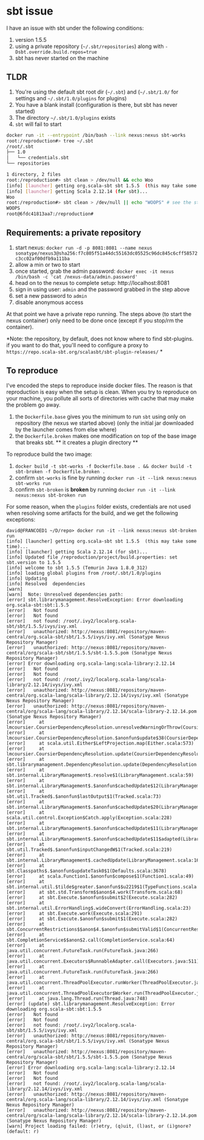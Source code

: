 # sbt issue

I have an issue with sbt under the following conditions:

1. version 1.5.5
2. using a private repository (`~/.sbt/repositories`) along with `-Dsbt.override.build.repos=true`
3. sbt has never started on the machine

## TLDR

1. You're using the default sbt root dir (`~/.sbt`) and (`~/.sbt/1.0/` for settings and `~/.sbt/1.0/plugins` for plugins)
2. You have a blank install (configuration is there, but sbt has never started)
3. The directory `~/.sbt/1.0/plugins` exists
4. `sbt` will fail to start


```bash
docker run -it --entrypoint /bin/bash --link nexus:nexus sbt-works
root:/reproduction#> tree ~/.sbt
/root/.sbt
├── 1.0
│   └── credentials.sbt
└── repositories

1 directory, 2 files
root:/reproduction#> sbt clean > /dev/null && echo Woo
[info] [launcher] getting org.scala-sbt sbt 1.5.5  (this may take some time)...
[info] [launcher] getting Scala 2.12.14 (for sbt)...
Woo
root:/reproduction#> sbt clean > /dev/null || echo "WOOPS" # see the stack below
WOOPS
root@6fdc41813aa7:/reproduction#
```

## Requirements: a private repository

1. start nexus: `docker run -d -p 8081:8081 --name nexus sonatype/nexus3@sha256:f7c805f51a44dc55163dc05525c96dc845c6cff58572c3cc02af00dfb9a111ba`
1. allow a min or two to start
1. once started, grab the admin password: `docker exec -it nexus /bin/bash -c 'cat /nexus-data/admin.password'`
1. head on to the nexus to complete setup: http://localhost:8081
  1. sign in using user: `admin` and the password grabbed in the step above
  2. set a new password to `admin`
  3. disable anonymous access

At that point we have a private repo running. The steps above (to start the nexus container) only need to be done once (except if you stop/rm the container).

*Note: the repository, by default, does not know where to find sbt-plugins. if you want to do that, you'll need to configure a proxy to `https://repo.scala-sbt.org/scalasbt/sbt-plugin-releases/` *

## To reproduce

I've encoded the steps to reproduce inside docker files. The reason is that reproduction is easy when the setup is clean. When you try to reproduce on your machine, you pollute all sorts of directories with cache that may make the problem go away.

1. the `Dockerfile.base` gives you the minimum to run `sbt` using only on repository (the nexus we started above) (only the initial jar downloaded by the launcher comes from else where)
2. the `Dockerfile.broken` makes one modification on top of the base image that breaks sbt. ** it creates a plugin directory **

To reproduce build the two image:

1. `docker build -t sbt-works -f Dockerfile.base . && docker build -t sbt-broken -f Dockerfile.broken .`
2. confirm `sbt-works` is fine by running `docker run -it --link nexus:nexus sbt-works run`
2. confirm `sbt-broken` is **broken** by running `docker run -it --link nexus:nexus sbt-broken run`

For some reason, when the `plugins` folder exists, credentials are not used when resolving some artifacts for the build, and we get the following exceptions:

```
david@FRANCOED1 ~/D/repo> docker run -it --link nexus:nexus sbt-broken run
[info] [launcher] getting org.scala-sbt sbt 1.5.5  (this may take some time)...
[info] [launcher] getting Scala 2.12.14 (for sbt)...
[info] Updated file /reproduction/project/build.properties: set sbt.version to 1.5.5
[info] welcome to sbt 1.5.5 (Temurin Java 1.8.0_312)
[info] loading global plugins from /root/.sbt/1.0/plugins
[info] Updating
[info] Resolved  dependencies
[warn]
[warn] 	Note: Unresolved dependencies path:
[error] sbt.librarymanagement.ResolveException: Error downloading org.scala-sbt:sbt:1.5.5
[error]   Not found
[error]   Not found
[error]   not found: /root/.ivy2/localorg.scala-sbt/sbt/1.5.5/ivys/ivy.xml
[error]   unauthorized: http://nexus:8081/repository/maven-central/org.scala-sbt/sbt/1.5.5/ivys/ivy.xml (Sonatype Nexus Repository Manager)
[error]   unauthorized: http://nexus:8081/repository/maven-central/org/scala-sbt/sbt/1.5.5/sbt-1.5.5.pom (Sonatype Nexus Repository Manager)
[error] Error downloading org.scala-lang:scala-library:2.12.14
[error]   Not found
[error]   Not found
[error]   not found: /root/.ivy2/localorg.scala-lang/scala-library/2.12.14/ivys/ivy.xml
[error]   unauthorized: http://nexus:8081/repository/maven-central/org.scala-lang/scala-library/2.12.14/ivys/ivy.xml (Sonatype Nexus Repository Manager)
[error]   unauthorized: http://nexus:8081/repository/maven-central/org/scala-lang/scala-library/2.12.14/scala-library-2.12.14.pom (Sonatype Nexus Repository Manager)
[error] 	at lmcoursier.CoursierDependencyResolution.unresolvedWarningOrThrow(CoursierDependencyResolution.scala:258)
[error] 	at lmcoursier.CoursierDependencyResolution.$anonfun$update$38(CoursierDependencyResolution.scala:227)
[error] 	at scala.util.Either$LeftProjection.map(Either.scala:573)
[error] 	at lmcoursier.CoursierDependencyResolution.update(CoursierDependencyResolution.scala:227)
[error] 	at sbt.librarymanagement.DependencyResolution.update(DependencyResolution.scala:60)
[error] 	at sbt.internal.LibraryManagement$.resolve$1(LibraryManagement.scala:59)
[error] 	at sbt.internal.LibraryManagement$.$anonfun$cachedUpdate$12(LibraryManagement.scala:133)
[error] 	at sbt.util.Tracked$.$anonfun$lastOutput$1(Tracked.scala:73)
[error] 	at sbt.internal.LibraryManagement$.$anonfun$cachedUpdate$20(LibraryManagement.scala:146)
[error] 	at scala.util.control.Exception$Catch.apply(Exception.scala:228)
[error] 	at sbt.internal.LibraryManagement$.$anonfun$cachedUpdate$11(LibraryManagement.scala:146)
[error] 	at sbt.internal.LibraryManagement$.$anonfun$cachedUpdate$11$adapted(LibraryManagement.scala:127)
[error] 	at sbt.util.Tracked$.$anonfun$inputChangedW$1(Tracked.scala:219)
[error] 	at sbt.internal.LibraryManagement$.cachedUpdate(LibraryManagement.scala:160)
[error] 	at sbt.Classpaths$.$anonfun$updateTask0$1(Defaults.scala:3678)
[error] 	at scala.Function1.$anonfun$compose$1(Function1.scala:49)
[error] 	at sbt.internal.util.$tilde$greater.$anonfun$$u2219$1(TypeFunctions.scala:62)
[error] 	at sbt.std.Transform$$anon$4.work(Transform.scala:68)
[error] 	at sbt.Execute.$anonfun$submit$2(Execute.scala:282)
[error] 	at sbt.internal.util.ErrorHandling$.wideConvert(ErrorHandling.scala:23)
[error] 	at sbt.Execute.work(Execute.scala:291)
[error] 	at sbt.Execute.$anonfun$submit$1(Execute.scala:282)
[error] 	at sbt.ConcurrentRestrictions$$anon$4.$anonfun$submitValid$1(ConcurrentRestrictions.scala:265)
[error] 	at sbt.CompletionService$$anon$2.call(CompletionService.scala:64)
[error] 	at java.util.concurrent.FutureTask.run(FutureTask.java:266)
[error] 	at java.util.concurrent.Executors$RunnableAdapter.call(Executors.java:511)
[error] 	at java.util.concurrent.FutureTask.run(FutureTask.java:266)
[error] 	at java.util.concurrent.ThreadPoolExecutor.runWorker(ThreadPoolExecutor.java:1149)
[error] 	at java.util.concurrent.ThreadPoolExecutor$Worker.run(ThreadPoolExecutor.java:624)
[error] 	at java.lang.Thread.run(Thread.java:748)
[error] (update) sbt.librarymanagement.ResolveException: Error downloading org.scala-sbt:sbt:1.5.5
[error]   Not found
[error]   Not found
[error]   not found: /root/.ivy2/localorg.scala-sbt/sbt/1.5.5/ivys/ivy.xml
[error]   unauthorized: http://nexus:8081/repository/maven-central/org.scala-sbt/sbt/1.5.5/ivys/ivy.xml (Sonatype Nexus Repository Manager)
[error]   unauthorized: http://nexus:8081/repository/maven-central/org/scala-sbt/sbt/1.5.5/sbt-1.5.5.pom (Sonatype Nexus Repository Manager)
[error] Error downloading org.scala-lang:scala-library:2.12.14
[error]   Not found
[error]   Not found
[error]   not found: /root/.ivy2/localorg.scala-lang/scala-library/2.12.14/ivys/ivy.xml
[error]   unauthorized: http://nexus:8081/repository/maven-central/org.scala-lang/scala-library/2.12.14/ivys/ivy.xml (Sonatype Nexus Repository Manager)
[error]   unauthorized: http://nexus:8081/repository/maven-central/org/scala-lang/scala-library/2.12.14/scala-library-2.12.14.pom (Sonatype Nexus Repository Manager)
[warn] Project loading failed: (r)etry, (q)uit, (l)ast, or (i)gnore? (default: r)
```